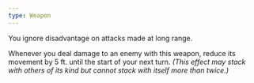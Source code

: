 ```yaml
---
type: Weapon
---
```

You ignore disadvantage on attacks made at long range.

Whenever you deal damage to an enemy with this weapon, reduce its movement by 5 ft. until the start of your next turn. *(This effect may stack with others of its kind but cannot stack with itself more than twice.)*